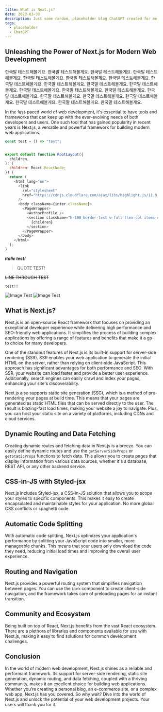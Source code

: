 ```yaml
---
title: What is Next.js?
date: 2023-03-30
description: Just some random, placeholder blog ChatGPT created for me about Next.js.
tags:
  - placeholder
  - ChatGPT
---
```


## Unleashing the Power of Next.js for Modern Web Development

한국말 테스트해볼게요. 한국말 테스트해볼게요. 한국말 테스트해볼게요. 한국말 테스트해볼게요. 한국말 테스트해볼게요. 한국말 테스트해볼게요. 한국말 테스트해볼게요. 한국말 테스트해볼게요. 한국말 테스트해볼게요. 한국말 테스트해볼게요. 한국말 테스트해볼게요. 한국말 테스트해볼게요. 한국말 테스트해볼게요. 한국말 테스트해볼게요. 한국말 테스트해볼게요. 한국말 테스트해볼게요. 한국말 테스트해볼게요. 한국말 테스트해볼게요. 한국말 테스트해볼게요. 한국말 테스트해볼게요. 한국말 테스트해볼게요.

In the fast-paced world of web development, it's essential to have tools and frameworks that can keep up with the ever-evolving needs of both developers and users. One such tool that has gained popularity in recent years is Next.js, a versatile and powerful framework for building modern web applications.

```javascript
const test = () => "test";


export default function RootLayout({
  children,
}: {
  children: React.ReactNode;
}) {
  return (
    <html lang="en">
      <link
        rel="stylesheet"
        href="https://cdnjs.cloudflare.com/ajax/libs/highlight.js/11.9.0/styles/atom-one-dark.css"
      />
      <body className={inter.className}>
        <PageWrapper>
          <AuthorProfile />
          <section className="h-100 border-test w-full flex-col items-center justify-center px-5">
            {children}
          </section>
        </PageWrapper>
      </body>
    </html>
  );
}
```

**_italic test!_**

> QUOTE TEST!

~~LINE THROUGH TEST~~

`test!!`

<!-- <img src="/images/blog_profile.jpeg" width='300px' height="300px"/> -->

![Image Test](/images/blog_profile.jpeg)
![Image Test](/thumbnails/javascript/posts/post2.jpg)

## What is Next.js?

Next.js is an open-source React framework that focuses on providing an exceptional developer experience while delivering high performance and SEO-friendly web applications. It simplifies the process of building complex applications by offering a range of features and benefits that make it a go-to choice for many developers.

One of the standout features of Next.js is its built-in support for server-side rendering (SSR). SSR enables your web application to generate the initial HTML on the server, rather than relying on client-side JavaScript. This approach has significant advantages for both performance and SEO. With SSR, your website can load faster and provide a better user experience. Additionally, search engines can easily crawl and index your pages, enhancing your site's discoverability.

Next.js also supports static site generation (SSG), which is a method of pre-rendering your pages at build time. This means that your pages are generated as static HTML files that can be served directly to the user. The result is blazing-fast load times, making your website a joy to navigate. Plus, you can host your static site on a variety of platforms, including CDNs and cloud services.

## Dynamic Routing and Data Fetching

Creating dynamic routes and fetching data in Next.js is a breeze. You can easily define dynamic routes and use the `getServerSideProps` or `getStaticProps` functions to fetch data. This allows you to create pages that display information from various data sources, whether it's a database, REST API, or any other backend service.

## CSS-in-JS with Styled-jsx

Next.js includes Styled-jsx, a CSS-in-JS solution that allows you to scope your styles to specific components. This makes it easy to create encapsulated and maintainable styles for your application. No more global CSS conflicts or spaghetti code.

## Automatic Code Splitting

With automatic code splitting, Next.js optimizes your application's performance by splitting your JavaScript code into smaller, more manageable chunks. This means that your users only download the code they need, reducing initial load times and improving the overall user experience.

## Routing and Navigation

Next.js provides a powerful routing system that simplifies navigation between pages. You can use the `Link` component to create client-side navigation, and the framework takes care of preloading pages for an instant transition.

## Community and Ecosystem

Being built on top of React, Next.js benefits from the vast React ecosystem. There are a plethora of libraries and components available for use with Next.js, making it easy to find solutions for common development challenges.

## Conclusion

In the world of modern web development, Next.js shines as a reliable and performant framework. Its support for server-side rendering, static site generation, dynamic routing, and data fetching, coupled with a thriving community, makes it an excellent choice for building web applications. Whether you're creating a personal blog, an e-commerce site, or a complex web app, Next.js has you covered. So why wait? Dive into the world of Next.js and unlock the potential of your web development projects. Your users will thank you for it.
